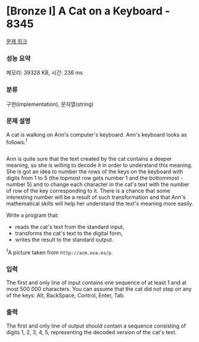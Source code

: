# [Bronze I] A Cat on a Keyboard - 8345 

[문제 링크](https://www.acmicpc.net/problem/8345) 

### 성능 요약

메모리: 39328 KB, 시간: 236 ms

### 분류

구현(implementation), 문자열(string)

### 문제 설명

<p>A cat is walking on Ann's computer's keyboard. Ann's keyboard looks as follows:<sup>1</sup></p>

<p style="text-align: center;"><img alt="" src=""></p>

<p>Ann is quite sure that the text created by the cat contains a deeper meaning, so she is willing to decode it in order to understand this meaning. She is got an idea to number the rows of the keys on the keyboard with digits from 1 to 5 (the topmost row gets number 1 and the bottommost - number 5) and to change each character in the cat's text with the number of row of the key corresponding to it. There is a chance that some interesting number will be a result of such transformation and that Ann's mathematical skills will help her understand the text's meaning more easily.</p>

<p>Write a program that:</p>

<ul>
	<li>reads the cat's text from the standard input,</li>
	<li>transforms the cat's text to the digital form,</li>
	<li>writes the result to the standard output.</li>
</ul>

<p><sup>1</sup>A picture taken from <code>http://acm.uva.es/p</code>.</p>

### 입력 

 <p>The first and only line of input contains one sequence of at least 1 and at most 500 000 characters. You can assume that the cat did not step on any of the keys: Alt, BackSpace, Control, Enter, Tab.</p>

### 출력 

 <p>The first and only line of output should contain a sequence consisting of digits 1, 2, 3, 4, 5, representing the decoded version of the cat's text.</p>


